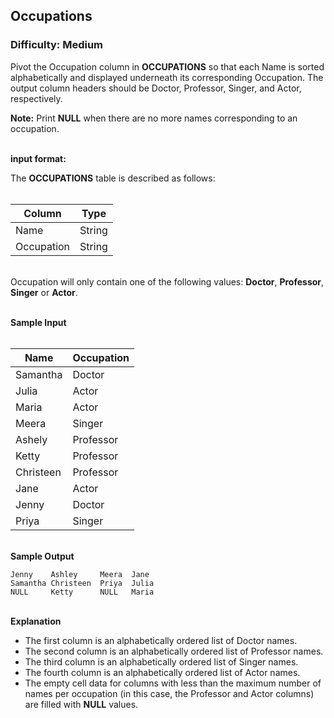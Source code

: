 ## Occupations

### Difficulty: Medium

<a herf="https://en.wikipedia.org/wiki/Pivot_table">Pivot</a> the Occupation column in **OCCUPATIONS** so that each Name is sorted alphabetically and displayed underneath its corresponding Occupation. The output column headers should be Doctor, Professor, Singer, and Actor, respectively.

**Note:** Print **NULL** when there are no more names corresponding to an occupation.

<br>**input format:**

The **OCCUPATIONS** table is described as follows:<br><br>

| Column     | Type    |
|------------|---------|
| Name       | String  |
| Occupation | String  |


<br>Occupation will only contain one of the following values: **Doctor**, **Professor**, **Singer** or **Actor**.

<br>**Sample Input**<br><br>

| Name      | Occupation |
| --------- | ---------- |
| Samantha  | Doctor     |
| Julia     | Actor      |
| Maria     | Actor      |
| Meera     | Singer     |
| Ashely    | Professor  |
| Ketty     | Professor  |
| Christeen | Professor  |
| Jane      | Actor      |
| Jenny     | Doctor     |
| Priya     | Singer     |

<br>**Sample Output**

`Jenny    Ashley     Meera  Jane`<br>
`Samantha Christeen  Priya  Julia`<br>
`NULL     Ketty      NULL   Maria`

<br>**Explanation**

- The first column is an alphabetically ordered list of Doctor names.
- The second column is an alphabetically ordered list of Professor names.
- The third column is an alphabetically ordered list of Singer names.
- The fourth column is an alphabetically ordered list of Actor names.
- The empty cell data for columns with less than the maximum number of names per occupation (in this case, the Professor and Actor columns) are filled with **NULL** values.